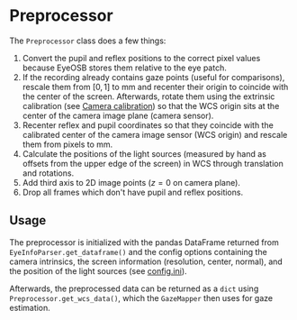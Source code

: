 # Preprocessor

The `Preprocessor` class does a few things:

1. Convert the pupil and reflex positions to the correct pixel values because EyeOSB stores them relative to the eye patch.
2. If the recording already contains gaze points (useful for comparisons), rescale them from $`\left[0, 1 \right]`$ to mm and recenter their origin to coincide with the center of the screen. Afterwards, rotate them using the extrinsic calibration (see [Camera calibration](camera_calibration.md)) so that the WCS origin sits at the center of the camera image plane (camera sensor).
3. Recenter reflex and pupil coordinates so that they coincide with the calibrated center of the camera image sensor (WCS origin) and rescale them from pixels to mm.
4. Calculate the positions of the light sources (measured by hand as offsets from the upper edge of the screen) in WCS through translation and rotations.
5. Add third axis to 2D image points ($`z = 0`$ on camera plane).
6. Drop all frames which don't have pupil and reflex positions.

## Usage

The preprocessor is initialized with the pandas DataFrame returned from `EyeInfoParser.get_dataframe()` and the config options containing the camera intrinsics, the screen information (resolution, center, normal), and the position of the light sources (see [config.ini](/config/config.ini)).

Afterwards, the preprocessed data can be returned as a `dict` using `Preprocessor.get_wcs_data()`, which the `GazeMapper` then uses for gaze estimation.

